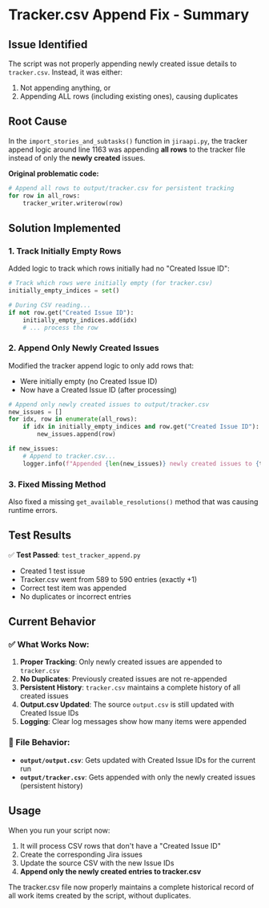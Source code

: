 # Tracker.csv Append Fix - Summary

## Issue Identified
The script was not properly appending newly created issue details to `tracker.csv`. Instead, it was either:
1. Not appending anything, or
2. Appending ALL rows (including existing ones), causing duplicates

## Root Cause
In the `import_stories_and_subtasks()` function in `jiraapi.py`, the tracker append logic around line 1163 was appending **all rows** to the tracker file instead of only the **newly created** issues.

**Original problematic code:**
```python
# Append all rows to output/tracker.csv for persistent tracking
for row in all_rows:
    tracker_writer.writerow(row)
```

## Solution Implemented

### 1. Track Initially Empty Rows
Added logic to track which rows initially had no "Created Issue ID":

```python
# Track which rows were initially empty (for tracker.csv)
initially_empty_indices = set()

# During CSV reading...
if not row.get("Created Issue ID"):
    initially_empty_indices.add(idx)
    # ... process the row
```

### 2. Append Only Newly Created Issues
Modified the tracker append logic to only add rows that:
- Were initially empty (no Created Issue ID)
- Now have a Created Issue ID (after processing)

```python
# Append only newly created issues to output/tracker.csv
new_issues = []
for idx, row in enumerate(all_rows):
    if idx in initially_empty_indices and row.get("Created Issue ID"):
        new_issues.append(row)

if new_issues:
    # Append to tracker.csv...
    logger.info(f"Appended {len(new_issues)} newly created issues to {tracker_path}")
```

### 3. Fixed Missing Method
Also fixed a missing `get_available_resolutions()` method that was causing runtime errors.

## Test Results

✅ **Test Passed**: `test_tracker_append.py`
- Created 1 test issue
- Tracker.csv went from 589 to 590 entries (exactly +1)
- Correct test item was appended
- No duplicates or incorrect entries

## Current Behavior

### ✅ What Works Now:
1. **Proper Tracking**: Only newly created issues are appended to `tracker.csv`
2. **No Duplicates**: Previously created issues are not re-appended
3. **Persistent History**: `tracker.csv` maintains a complete history of all created issues
4. **Output.csv Updated**: The source `output.csv` is still updated with Created Issue IDs
5. **Logging**: Clear log messages show how many items were appended

### 📂 File Behavior:
- **`output/output.csv`**: Gets updated with Created Issue IDs for the current run
- **`output/tracker.csv`**: Gets appended with only the newly created issues (persistent history)

## Usage
When you run your script now:
1. It will process CSV rows that don't have a "Created Issue ID"
2. Create the corresponding Jira issues
3. Update the source CSV with the new Issue IDs
4. **Append only the newly created entries to tracker.csv**

The tracker.csv file now properly maintains a complete historical record of all work items created by the script, without duplicates.